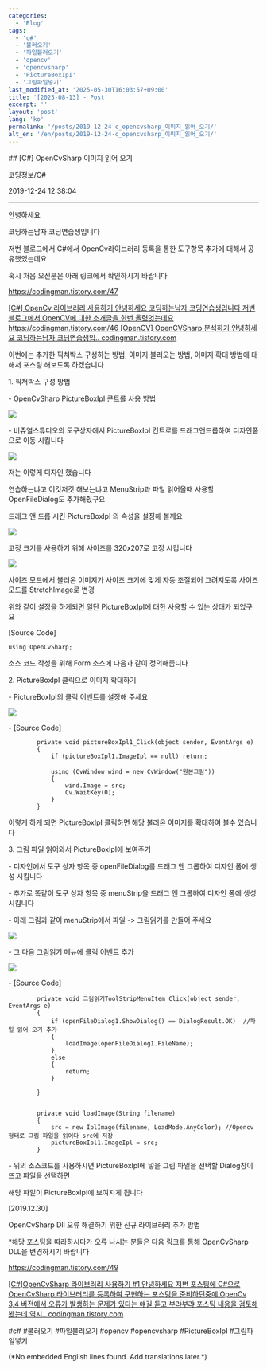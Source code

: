 ```yaml
---
categories:
  - 'Blog'
tags:
  - 'c#'
  - '불러오기'
  - '파일불러오기'
  - 'opencv'
  - 'opencvsharp'
  - 'PictureBoxIpI'
  - '그림파일넣기'
last_modified_at: '2025-05-30T16:03:57+09:00'
title: '[2025-08-13] - Post'
excerpt: ''
layout: 'post'
lang: 'ko'
permalink: '/posts/2019-12-24-c_opencvsharp_이미지_읽어_오기/'
alt_en: '/en/posts/2019-12-24-c_opencvsharp_이미지_읽어_오기/'
---
```


<div class="lang-panel lang-ko" lang="ko">
## [C#] OpenCvSharp 이미지 읽어 오기

코딩정보/C#

2019-12-24 12:38:04

* * *

안녕하세요

코딩하는남자 코딩연습생입니다

저번 블로그에서 C#에서 OpenCv라이브러리 등록을 통한 도구항목 추가에 대해서 공유했었는데요

혹시 처음 오신분은 아래 링크에서 확인하시기 바랍니다

<https://codingman.tistory.com/47>

[ [C#] OpenCv 라이브러리 사용하기 안녕하세요 코딩하는남자 코딩연습생입니다 저번 블로그에서 OpenCV에 대한 소개글을 한번
올렸엇는데요 https://codingman.tistory.com/46 [OpenCV] OpenCVSharp 분석하기 안녕하세요 코딩하는남자
코딩연습생입.. codingman.tistory.com ](https://codingman.tistory.com/47)

이번에는 추가한 픽쳐박스 구성하는 방법, 이미지 불러오는 방법, 이미지 확대 방법에 대해서 포스팅 해보도록 하겠습니다

1\. 픽쳐박스 구성 방법

\- OpenCvSharp PictureBoxIpI 콘트롤 사용 방법

![](/assets/images/c_opencvsharp_이미지_읽어_오기/img.jpg)

\- 비쥬얼스튜디오의 도구상자에서 PictureBoxIpI 컨트로를 드래그앤드롭하여 디자인폼으로 이동 시킵니다

![](/assets/images/c_opencvsharp_이미지_읽어_오기/img_1.jpg)

저는 이렇게 디자인 했습니다

연습하는냐고 이것저것 해보는냐고 MenuStrip과 파일 읽어올때 사용할 OpenFileDialog도 추가해줬구요

드래그 앤 드롭 시킨 PictureBoxIpI 의 속성을 설정해 볼께요

![](/assets/images/c_opencvsharp_이미지_읽어_오기/img_2.jpg)

고정 크기를 사용하기 위해 사이즈를 320x207로 고정 시킵니다

![](/assets/images/c_opencvsharp_이미지_읽어_오기/img_3.jpg)

사이즈 모드에서 불러온 이미지가 사이즈 크기에 맞게 자동 조절되어 그려지도록 사이즈 모드를 StretchImage로 변경

위와 같이 설정을 하게되면 일단 PictureBoxIpI에 대한 사용할 수 있는 상태가 되었구요

[Source Code]

    
    
    using OpenCvSharp;

소스 코드 작성을 위해 Form 소스에 다음과 같이 정의해줍니다

2\. PictureBoxIpI 클릭으로 이미지 확대하기

\- PictureBoxIpI의 클릭 이벤트를 설정해 주세요

![](/assets/images/c_opencvsharp_이미지_읽어_오기/img_4.jpg)

\- [Source Code]

    
    
            private void pictureBoxIpl1_Click(object sender, EventArgs e)
            {
                if (pictureBoxIpl1.ImageIpl == null) return;
    
                using (CvWindow wind = new CvWindow("원본그림"))
                {
                    wind.Image = src;
                    Cv.WaitKey(0);
                }
            }

이렇게 하게 되면 PictureBoxIpI 클릭하면 해당 불러온 이미지를 확대하여 볼수 있습니다

3\. 그림 파일 읽어와서 PictureBoxIpI에 보여주기

\- 디자인에서 도구 상자 항목 중 openFileDialog를 드래그 앤 그롭하여 디자인 폼에 생성 시킵니다

\- 추가로 똑같이 도구 상자 항목 중 menuStrip을 드래그 앤 그롭하여 디자인 폼에 생성 시킵니다

\- 아래 그림과 같이 menuStrip에서 파일 -> 그림읽기를 만들어 주세요

![](/assets/images/c_opencvsharp_이미지_읽어_오기/img_5.jpg)

\- 그 다음 그림읽기 메뉴에 클릭 이벤트 추가

![](/assets/images/c_opencvsharp_이미지_읽어_오기/img_6.jpg)

\- [Source Code]

    
    
            private void 그림읽기ToolStripMenuItem_Click(object sender, EventArgs e)
            {
                if (openFileDialog1.ShowDialog() == DialogResult.OK)  //파일 읽어 오기 추가
                {
                    loadImage(openFileDialog1.FileName);
                }
                else
                {
                    return;
                }
    
            }
    
    
            private void loadImage(String filename)
            {
                src = new IplImage(filename, LoadMode.AnyColor); //Opencv형태로 그림 파일을 읽어다 src에 저장
                pictureBoxIpl1.ImageIpl = src;
            }

\- 위의 소스코드를 사용하시면 PictureBoxIpI에 넣을 그림 파일을 선택할 Dialog창이 뜨고 파일을 선택하면

해당 파일이 PictureBoxIpI에 보여지게 됩니다

[2019.12.30]

OpenCvSharp Dll 오류 해결하기 위한 신규 라이브러리 추가 방법

*해당 포스팅을 따라하시다가 오류 나시는 분들은 다음 링크를 통해 OpenCvSharp DLL을 변경하시기 바랍니다

<https://codingman.tistory.com/49>

[ [C#]OpenCvSharp 라이브러리 사용하기 #1 안녕하세요 저번 포스팅에 C#으로 OpenCvSharp 라이브러리를 등록하여
구현하는 포스팅을 준비하던중에 OpenCv 3,4 버전에서 오류가 발생하는 문제가 있다는 얘길 듣고 부랴부랴 포스팅 내용을 검토해봤는데
역시.. codingman.tistory.com ](https://codingman.tistory.com/49)

  

#c# #불러오기 #파일불러오기 #opencv #opencvsharp #PictureBoxIpI #그림파일넣기


</div>
<div class="lang-panel lang-en" lang="en">
(*No embedded English lines found. Add translations later.*)

</div>
